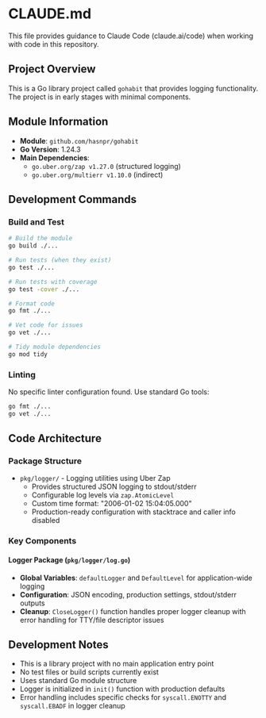 # CLAUDE.md

This file provides guidance to Claude Code (claude.ai/code) when working with code in this repository.

## Project Overview

This is a Go library project called `gohabit` that provides logging functionality. The project is in early stages with minimal components.

## Module Information

- **Module**: `github.com/hasnpr/gohabit`
- **Go Version**: 1.24.3
- **Main Dependencies**: 
  - `go.uber.org/zap v1.27.0` (structured logging)
  - `go.uber.org/multierr v1.10.0` (indirect)

## Development Commands

### Build and Test
```bash
# Build the module
go build ./...

# Run tests (when they exist)
go test ./...

# Run tests with coverage
go test -cover ./...

# Format code
go fmt ./...

# Vet code for issues
go vet ./...

# Tidy module dependencies
go mod tidy
```

### Linting
No specific linter configuration found. Use standard Go tools:
```bash
go fmt ./...
go vet ./...
```

## Code Architecture

### Package Structure
- `pkg/logger/` - Logging utilities using Uber Zap
  - Provides structured JSON logging to stdout/stderr
  - Configurable log levels via `zap.AtomicLevel`
  - Custom time format: "2006-01-02 15:04:05.000"
  - Production-ready configuration with stacktrace and caller info disabled

### Key Components

#### Logger Package (`pkg/logger/log.go`)
- **Global Variables**: `defaultLogger` and `DefaultLevel` for application-wide logging
- **Configuration**: JSON encoding, production settings, stdout/stderr outputs
- **Cleanup**: `CloseLogger()` function handles proper logger cleanup with error handling for TTY/file descriptor issues

## Development Notes

- This is a library project with no main application entry point
- No test files or build scripts currently exist
- Uses standard Go module structure
- Logger is initialized in `init()` function with production defaults
- Error handling includes specific checks for `syscall.ENOTTY` and `syscall.EBADF` in logger cleanup